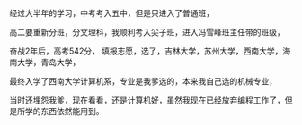 经过大半年的学习，中考考入五中，但是只进入了普通班，

高二要重新分班，分文理科，我顺利考入尖子班，进入冯雪峰班主任带的班级，

奋战2年后，高考542分，
填报志愿，选了，吉林大学，苏州大学，西南大学，海南大学，青岛大学，

最终入学了西南大学计算机系，专业是我爹选的，本来我自己选的机械专业，

当时还埋怨我爹，现在看看，还是计算机好，虽然我现在已经放弃编程工作了，但是所学的东西依然能用到。